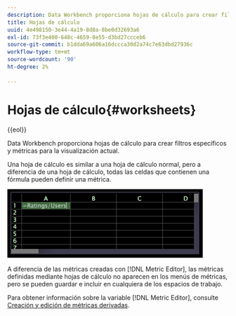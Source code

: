 ```yaml
---
description: Data Workbench proporciona hojas de cálculo para crear filtros específicos y métricas para la visualización actual.
title: Hojas de cálculo
uuid: 4e498150-3e44-4a19-8d8a-8be0d32693a6
exl-id: 73f3e400-648c-4659-8e55-d3bd27ccceb6
source-git-commit: b1dda69a606a16dccca30d2a74c7e63dbd27936c
workflow-type: tm+mt
source-wordcount: '90'
ht-degree: 2%

---
```


# Hojas de cálculo{#worksheets}

{{eol}}

Data Workbench proporciona hojas de cálculo para crear filtros específicos y métricas para la visualización actual.

Una hoja de cálculo es similar a una hoja de cálculo normal, pero a diferencia de una hoja de cálculo, todas las celdas que contienen una fórmula pueden definir una métrica.

![](assets/vis_Worksheet_TextAndFormula.png)

A diferencia de las métricas creadas con [!DNL Metric Editor], las métricas definidas mediante hojas de cálculo no aparecen en los menús de métricas, pero se pueden guardar e incluir en cualquiera de los espacios de trabajo.

Para obtener información sobre la variable [!DNL Metric Editor], consulte [Creación y edición de métricas derivadas](../../../../home/c-get-started/c-admin-intrf/c-prof-mgr/c-drvd-mtrcs.md#concept-e41723b342a849309874b26232224a40).
